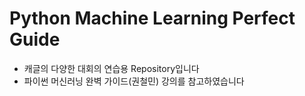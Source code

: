 # Python Machine Learning Perfect Guide

* 캐글의 다양한 대회의 연습용 Repository입니다
* 파이썬 머신러닝 완벽 가이드(권철민) 강의를 참고하였습니다
